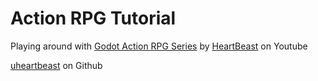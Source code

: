 # Action RPG Tutorial

Playing around with [Godot Action RPG Series](https://youtube.com/playlist?list=PL9FzW-m48fn2SlrW0KoLT4n5egNdX-W9a) by [HeartBeast](https://www.youtube.com/@uheartbeast) on Youtube

[uheartbeast](https://github.com/uheartbeast) on Github
